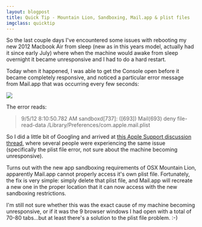 ```yaml
---
layout: blogpost
title: Quick Tip - Mountain Lion, Sandboxing, Mail.app & plist files
imgclass: quicktip
---
```


<p>So the last couple days I've encountered some issues with rebooting my new 2012 Macbook Air from sleep (new as in this years model, actually had it since early July) where when the machine would awake from sleep overnight it became unresponsive and I had to do a hard restart.</p>

<p>Today when it happened, I was able to get the Console open before it became completely responsive, and noticed a particular error message from Mail.app that was occurring every few seconds:</p>

<img src="http://media.tumblr.com/tumblr_m9vpray3Sd1qh12k4.png" />

<p>The error reads:</p>

<blockquote>
<p>9/5/12 8:10:50.782 AM sandboxd[737]: ([693]) Mail(693) deny file-read-data /Library/Preferences/com.apple.mail.plist</p>
</blockquote>

So I did a little bit of Googling and arrived at <a href="https://discussions.apple.com/thread/4178698">this Apple Support discussion thread</a>, where several people were experiencing the same issue (specifically the plist file error, not sure about the machine becoming unresponsive).</p>

<p>Turns out with the new app sandboxing requirements of OSX Mountain Lion, apparently Mail.app cannot properly access it's own plist file. Fortunately, the fix is very simple: simply delete that plist file, and Mail.app will recreate a new one in the proper location that it can now access with the new sandboxing restrictions.</p>

<p>I'm still not sure whether this was the exact cause of my machine becoming unresponsive, or if it was the 9 browser windows I had open with a total of 70-80 tabs...but at least there's a solution to the plist file problem. :-)</p>